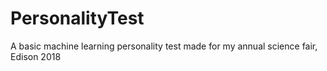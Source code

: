 # PersonalityTest
A basic machine learning personality test made for my annual science fair, Edison 2018
